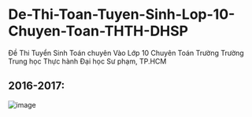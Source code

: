 # De-Thi-Toan-Tuyen-Sinh-Lop-10-Chuyen-Toan-THTH-DHSP
Đề Thi Tuyển Sinh Toán chuyên Vào Lớp 10 Chuyên Toán Trường Trường Trung học Thực hành Đại học Sư phạm, TP.HCM

## 2016-2017:
![image](https://user-images.githubusercontent.com/526959/210931465-aad3a0f3-45b9-4047-9d27-54002028c114.png)






